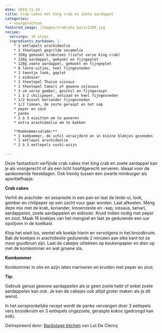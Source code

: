 ```yaml
---
date: 2019-11-16
title: Crab cakes met king crab en zoete aardappel
categories:
  - voorgerechten
featured_image: /images/crabcake_basis1200.jpg
recipe:
  servings: 16 stuks
  ingredients_markdown: |-
    * 2 eetlepels arachideolie
    * 1 theelepel gegrilde sesamolie
    * 350g gekookt krabvlees (liefst verse king crab)
    * 120g aardappel, gekookt en fijngeplet
    * 120g zoete aardappel, gekookt en fijngeplet
    * 8 lente-uitjes, heel fijngesneden
    * 1 teentje look, geplet
    * 1 eidooier 
    * 1 theelepel Thaise vissaus
    * 1 theelepel tamari of gewone sojasaus
    * 3 cm verse gember, geschil en fijngeraspt
    * 1 à 2 chilipeper, ontzaad en heel fijngesneden
    * 1/2 bussel koriander fijngesneden
    * 1/2 limoen, de zeste geraspt en het sap
    * peper en zout
    * panko
    * 2 à 3 eiwitten om te paneren
    * extra arachideolie om te bakken

    **Komkommersalade:**
    * 1 komkommer, de schil verwijderd en in kleine blokjes gesneden
    * 1 eetlepel arachideolie
    * 2 à 3 eetlepels sushi-azijn     
---
```

Deze fantastisch verfijnde crab cakes met king crab en zoete aardappel kan je als voorgerecht of als een licht hoofdgerecht serveren. Ideaal voor de aankomende feestdagen.
Ook trendy tussen een zwarte miniburger als aperitiefhapje.
<!--more-->

**Crab cakes**

Verhit de arachide- en sesamolie in een pan en laat de lente-ui, look, gember en chilipeper op een zacht vuur gaar worden.
Laat afkoelen.
Meng deze mix met de krab, koriander, limoenzeste en -sap, vissaus, tamari, aardappelen, zoete aardappelen en eidooier.
Kruid indien nodig met peper en zout.
Maak 16 koekjes van het mengsel en laat ze gedurende een uur opstijven in de koelkast.

Klop het eiwit los, wentel elk koekje hierin en vervolgens in het broodkruim.
Bak de koekjes in arachideolie gedurende 2 minuten aan elke kant tot ze mooi goudbruin zijn.
Laat de cakejes uitlekken op keukenpapier en dien op met de komkommer en wat groene sla.

**Komkommer**

Komkommer in olie en azijn laten marineren en kruiden met peper en zout.

<b>Tip: </b>

Gebruik gerust gewone aardappelen als je geen zoete hebt of enkel zoete aardappelen kan ook.
Je kan de cakejes ook altijd groter maken als je dit wenst.

In het oorspronkelijke recept wordt de panko vervangen door 3 eetlepels vers broodkruim en 3 eetlepels ongezoete, geraspte kokos (gedroogd kan ook).



Geïnspireerd door: [Backstage kitchen](https://www.boek.be/boek/backstage-kitchen) van Lut De Clercq

